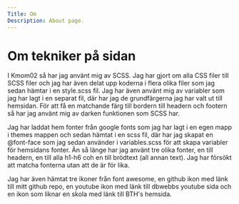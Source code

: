 ```yaml
---
Title: Om
Description: About page.
---
```


Om tekniker på sidan
==========================

I Kmom02 så har jag använt mig av SCSS.
Jag har gjort om alla CSS filer till SCSS filer och jag har även delat upp koderna i flera olika filer som jag sedan hämtar i en style.scss fil.
Jag har även använt mig av variabler som jag har lagt i en separat fil, där har jag de grundfärgerna jag har valt ut till hemsidan. För att få en matchande färg till bordern till headern och footern så har jag använt mig av darken funktionen som SCSS har. 

Jag har laddat hem fonter från google fonts som jag har lagt i en egen mapp i themes mappen och sedan hämtat i en scss fil, där har jag skapat en @font-face som jag sedan använder i variables.scss för att skapa variabler för hemsidans fonter. Än så länge har jag använt tre olika fonter, en till headern, en till alla h1-h6 coh en till brödtext (all annan text). Jag har försökt att matcha fonterna utan att de är för lika.

Jag har även hämtat tre ikoner från font awesome, en github ikon med länk till mitt github repo, en youtube ikon med länk till dbwebbs youtube sida och en ikon som liknar en skola med länk till BTH's hemsida.




